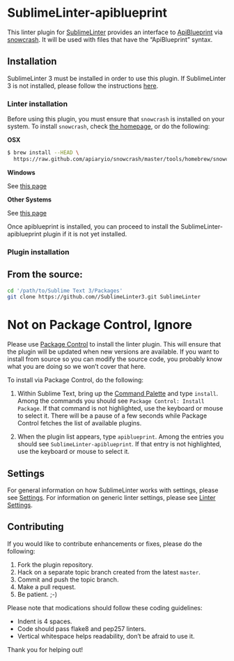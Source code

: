 SublimeLinter-apiblueprint
=========================

This linter plugin for [SublimeLinter](https://github.com/SublimeLinter/SublimeLinter3) provides an interface to [ApiBlueprint](https://github.com/apiaryio/api-blueprint) via [snowcrash](https://github.com/apiaryio/snowcrash). It will be used with files that have the “ApiBlueprint” syntax.

## Installation
SublimeLinter 3 must be installed in order to use this plugin. If SublimeLinter 3 is not installed, please follow the instructions [here](https://github.com/SublimeLinter/SublimeLinter.github.io/wiki/Installation).

### Linter installation
Before using this plugin, you must ensure that `snowcrash` is installed on your system. To install `snowcrash`, check [the homepage](https://github.com/apiaryio/snowcrash), or do the following:

**OSX**

```sh
$ brew install --HEAD \
  https://raw.github.com/apiaryio/snowcrash/master/tools/homebrew/snowcrash.rb
```

**Windows**

See [this page](https://github.com/apiaryio/snowcrash/wiki/Building-on-Windows)

**Other Systems**

See [this page](https://github.com/apiaryio/snowcrash#build)

Once apiblueprint is installed, you can proceed to install the SublimeLinter-apiblueprint plugin if it is not yet installed.

### Plugin installation

## From the source:

```sh
cd '/path/to/Sublime Text 3/Packages'
git clone https://github.com//SublimeLinter3.git SublimeLinter
```

# Not on Package Control, Ignore
Please use [Package Control](https://sublime.wbond.net/installation) to install the linter plugin. This will ensure that the plugin will be updated when new versions are available. If you want to install from source so you can modify the source code, you probably know what you are doing so we won’t cover that here.

To install via Package Control, do the following:

1. Within Sublime Text, bring up the [Command Palette](http://docs.sublimetext.info/en/sublime-text-3/extensibility/command_palette.html) and type `install`. Among the commands you should see `Package Control: Install Package`. If that command is not highlighted, use the keyboard or mouse to select it. There will be a pause of a few seconds while Package Control fetches the list of available plugins.

1. When the plugin list appears, type `apiblueprint`. Among the entries you should see `SublimeLinter-apiblueprint`. If that entry is not highlighted, use the keyboard or mouse to select it.

## Settings
For general information on how SublimeLinter works with settings, please see [Settings](https://github.com/SublimeLinter/SublimeLinter.github.io/wiki/Settings). For information on generic linter settings, please see [Linter Settings](https://github.com/SublimeLinter/SublimeLinter.github.io/wiki/Linter-Settings).

## Contributing
If you would like to contribute enhancements or fixes, please do the following:

1. Fork the plugin repository.
1. Hack on a separate topic branch created from the latest `master`.
1. Commit and push the topic branch.
1. Make a pull request.
1. Be patient.  ;-)

Please note that modications should follow these coding guidelines:

- Indent is 4 spaces.
- Code should pass flake8 and pep257 linters.
- Vertical whitespace helps readability, don’t be afraid to use it.

Thank you for helping out!
